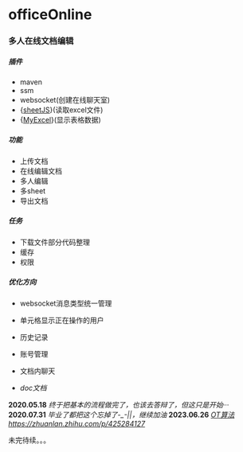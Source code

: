 # officeOnline
### 多人在线文档编辑

##### 插件
* maven
* ssm
* websocket(创建在线聊天室)
* {[sheetJS](https://github.com/SheetJS/sheetjs)}(读取excel文件)
* {[MyExcel](https://gitee.com/beany/myExcel)}(显示表格数据)

##### 功能

* 上传文档
* 在线编辑文档
* 多人编辑
* 多sheet
* 导出文档

##### 任务

* 下载文件部分代码整理
* 缓存
* 权限

##### 优化方向

* websocket消息类型统一管理
* 单元格显示正在操作的用户
* 历史记录
* 账号管理
* 文档内聊天

* *doc文档*


**2020.05.18** *终于把基本的流程做完了，也该去答辩了，但这只是开始···*
**2020.07.31** *毕业了都把这个忘掉了-_-||，继续加油*
**2023.06.26** *[OT算法](https://zhuanlan.zhihu.com/p/425284127)https://zhuanlan.zhihu.com/p/425284127*

未完待续。。。
